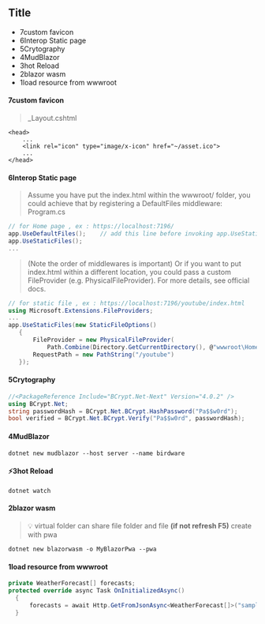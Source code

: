## Title
- 7custom favicon
- 6Interop Static page
- 5Crytography
- 4MudBlazor
- 3hot Reload
- 2blazor wasm
- 1load resource from wwwroot
#### 7custom favicon
> _Layout.cshtml
```
<head>
    ...
    <link rel="icon" type="image/x-icon" href="~/asset.ico">
    ...
</head>
```
#### 6Interop Static page
> Assume you have put the index.html within the wwwroot/ folder, you could achieve that by registering a DefaultFiles middleware:
> Program.cs
```cs
// for Home page , ex : https://localhost:7196/
app.UseDefaultFiles();    // add this line before invoking app.UseStaticFiles();
app.UseStaticFiles();
...
```
> (Note the order of middlewares is important)
> Or if you want to put index.html within a different location, you could pass a custom FileProvider (e.g. PhysicalFileProvider). For more details, see official docs.
 ```cs
 // for static file , ex : https://localhost:7196/youtube/index.html
 using Microsoft.Extensions.FileProviders;
 ...
 app.UseStaticFiles(new StaticFileOptions()
    {
        FileProvider = new PhysicalFileProvider(
            Path.Combine(Directory.GetCurrentDirectory(), @"wwwroot\Home")),
        RequestPath = new PathString("/youtube")
    });
 ```
#### 5Crytography
```cs
//<PackageReference Include="BCrypt.Net-Next" Version="4.0.2" />
using BCrypt.Net;
string passwordHash = BCrypt.Net.BCrypt.HashPassword("Pa$$w0rd");
bool verified = BCrypt.Net.BCrypt.Verify("Pa$$w0rd", passwordHash);
```
#### 4MudBlazor
```shell
dotnet new mudblazor --host server --name birdware
```
#### ⚡3hot Reload
```shell
dotnet watch
```
#### 2blazor wasm 
> 💡 virtual folder  can share file folder and file **(if not refresh F5)**
> create with pwa
```shell
dotnet new blazorwasm -o MyBlazorPwa --pwa
```
#### 1load resource from wwwroot
```c#
private WeatherForecast[] forecasts;
protected override async Task OnInitializedAsync()
  {
      forecasts = await Http.GetFromJsonAsync<WeatherForecast[]>("sample-data/weather.json");
  }
```
